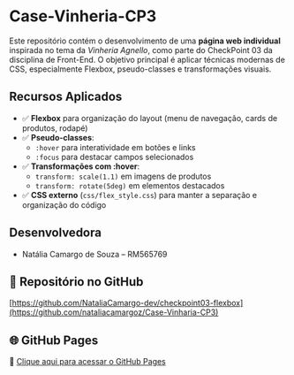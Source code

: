 # Case-Vinheria-CP3

Este repositório contém o desenvolvimento de uma **página web individual** inspirada no tema da *Vinheria Agnello*, como parte do CheckPoint 03 da disciplina de Front-End. O objetivo principal é aplicar técnicas modernas de CSS, especialmente Flexbox, pseudo-classes e transformações visuais.

## Recursos Aplicados

- ✅ **Flexbox** para organização do layout (menu de navegação, cards de produtos, rodapé)
- ✅ **Pseudo-classes**:
  - `:hover` para interatividade em botões e links
  - `:focus` para destacar campos selecionados
- ✅ **Transformações com :hover**:
  - `transform: scale(1.1)` em imagens de produtos
  - `transform: rotate(5deg)` em elementos destacados
- ✅ **CSS externo** (`css/flex_style.css`) para manter a separação e organização do código

## Desenvolvedora

- Natália Camargo de Souza – RM565769

## 🔗 Repositório no GitHub

[https://github.com/NataliaCamargo-dev/checkpoint03-flexbox](https://github.com/nataliacamargoz/Case-Vinharia-CP3)

## 🌐 GitHub Pages

🔗 [Clique aqui para acessar o GitHub Pages](https://nataliacamargoz.github.io/Case-Vinharia-CP3/flex_layout.html)
